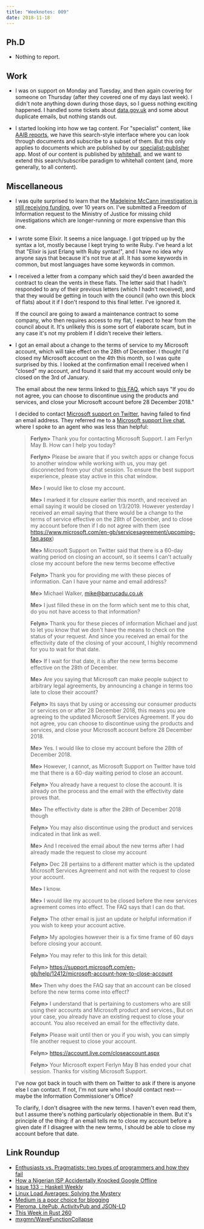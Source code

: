 ```yaml
---
title: "Weeknotes: 009"
date: 2018-11-18
---
```


## Ph.D

- Nothing to report.

## Work

- I was on support on Monday and Tuesday, and then again covering for
  someone on Thursday (after they covered one of my days last week).
  I didn't note anything down during those days, so I guess nothing
  exciting happened.  I handled some tickets about [data.gov.uk][] and
  some about duplicate emails, but nothing stands out.

- I started looking into how we tag content.  For "specialist"
  content, like [AAIB reports][], we have this search-style interface
  where you can look through documents and subscribe to a subset of
  them.  But this only applies to documents which are published by our
  [specialist-publisher][] app.  Most of our content is published by
  [whitehall][], and we want to extend this search/subscribe paradigm
  to whitehall content (and, more generally, to all content).

[data.gov.uk]: https://data.gov.uk/
[AAIB reports]: https://www.gov.uk/aaib-reports
[specialist-publisher]: https://github.com/alphagov/specialist-publisher
[whitehall]: https://github.com/alphagov/whitehall

## Miscellaneous

- I was quite surprised to learn that the [Madeleine McCann
  investigation is still receiving funding][], over 10 years on.  I've
  submitted a Freedom of Information request to the Ministry of
  Justice for missing child investigations which are longer-running or
  more expensive than this one.

- I wrote some Elixir.  It seems a nice language.  I got tripped up by
  the syntax a lot, mostly because I kept trying to write Ruby.  I've
  heard a lot that "Elixir is just Erlang with Ruby syntax!", and I
  have no idea why anyone says that because it's not true at all.  It
  has some keywords in common, but most languages have some keywords
  in common.

- I received a letter from a company which said they'd been awarded
  the contract to clean the vents in these flats.  The letter said
  that I hadn't responded to any of their previous letters (which I
  hadn't received), and that they would be getting in touch with the
  council (who own this block of flats) about it if I don't respond to
  this final letter.  I've ignored it.

  If the council are going to award a maintenance contract to some
  company, who then requires access to my flat, I expect to hear from
  the council about it.  It's unlikely this is some sort of elaborate
  scam, but in any case it's not my problem if I didn't receive their
  letters.

- I got an email about a change to the terms of service to my
  Microsoft account, which will take effect on the 28th of December.
  I thought I'd closed my Microsoft account on the 4th this month, so
  I was quite surprised by this.  I looked at the confirmation email I
  received when I "closed" my account, and found it said that my
  account would only be closed on the 3rd of January.

  The email about the new terms linked to [this FAQ][], which says "If
  you do not agree, you can choose to discontinue using the products
  and services, and close your Microsoft account before 28 December
  2018."

  I decided to contact [Microsoft support on Twitter][], having failed
  to find an email address. They referred me to a [Microsoft support
  live chat][], where I spoke to an agent who was less than helpful:

  > **Ferlyn>** Thank you for contacting Microsoft Support. I am
  > Ferlyn May B. How can I help you today?
  >
  > **Ferlyn>** Please be aware that if you switch apps or change
  > focus to another window while working with us, you may get
  > disconnected from your chat session. To ensure the best support
  > experience, please stay active in this chat window.
  >
  > **Me>** I would like to close my account.
  >
  > **Me>** I marked it for closure earlier this month, and received
  > an email saying it would be closed on 1/3/2019. However yesterday
  > I received an email saying that there would be a change to the
  > terms of service effective on the 28th of December, and to close
  > my account before then if I do not agree with them (see
  > https://www.microsoft.com/en-gb/servicesagreement/upcoming-faq.aspx)
  >
  > **Me>** Microsoft Support on Twitter said that there is a 60-day
  > waiting period on closing an account, so it seems I can't actually
  > close my account before the new terms become effective
  >
  > **Felyn>** Thank you for providing me with these pieces of
  > information. Can I have your name and email address?
  >
  > **Me>** Michael Walker, mike@barrucadu.co.uk
  >
  > **Me>** I just filled these in on the form which sent me to this
  > chat, do you not have access to that information?
  >
  > **Felyn>** Thank you for these pieces of information Michael and
  > just to let you know that we don't have the means to check on the
  > status of your request. And since you received an email for the
  > effectivity date of the closing of your account, I highly
  > recommend for you to wait for that date.
  >
  > **Me>** If I wait for that date, it is after the new terms become
  > effective on the 28th of December.
  >
  > **Me>** Are you saying that Microsoft can make people subject to
  > arbitrary legal agreements, by announcing a change in terms too
  > late to close their account?
  >
  > **Felyn>** Its says that by using or accessing our consumer
  > products or services on or after 28 December 2018, this means you
  > are agreeing to the updated Microsoft Services Agreement. If you
  > do not agree, you can choose to discontinue using the products and
  > services, and close your Microsoft account before 28 December
  > 2018.
  >
  > **Me>** Yes. I would like to close my account before the 28th of
  > December 2018.
  >
  > **Me>** However, I cannot, as Microsoft Support on Twitter have
  > told me that there is a 60-day waiting period to close an account.
  >
  > **Felyn>** You already have a request to close the account. It is
  > already on the process and the email with the effectivity date
  > proves that.
  >
  > **Me>** The effectivity date is after the 28th of December 2018
  > though
  >
  > **Felyn>** You may also discontinue using the product and services
  > indicated in that link as well.
  >
  > **Me>** And I received the email about the new terms after I had
  > already made the request to close my account
  >
  > **Felyn>** Dec 28 pertains to a different matter which is the
  > updated Microsoft Services Agreement and not with the request to
  > close your account.
  >
  > **Me>** I know.
  >
  > **Me>** I would like my account to be closed before the new
  > services agreement comes into effect. The FAQ says that I can do
  > that.
  >
  > **Felyn>** The other email is just an update or helpful
  > information if you wish to keep your account active.
  >
  > **Felyn>** My apologies however their is a fix time frame of 60
  > days before closing your account.
  >
  > **Felyn>** You may refer to this link for this detail:
  >
  > **Felyn>**
  > https://support.microsoft.com/en-gb/help/12412/microsoft-account-how-to-close-account
  >
  > **Me>** Then why does the FAQ say that an account can be closed
  > before the new terms come into effect?
  >
  > **Felyn>** I understand that is pertaining to customers who are
  > still using their accounts and Microsoft product and services.,
  > But on your case, you already have an existing request to close
  > your account. You also received an email for the effectivity date.
  >
  > **Felyn>** Please wait until then or you if you wish, you can
  > simply file another request to close your account.
  >
  > **Felyn>** https://account.live.com/closeaccount.aspx
  >
  > **Felyn>** Your Microsoft expert Ferlyn May B has ended your chat
  > session. Thanks for visiting Microsoft Support.

  I've now got back in touch with them on Twitter to ask if there is
  anyone else I can contact.  If not, I'm not sure who I should
  contact next---maybe the Information Commissioner's Office?

  To clarify, I don't disagree with the new terms.  I haven't even
  read them, but I assume there's nothing particularly objectionable
  in them.  But it's principle of the thing: if an email tells me to
  close my account before a given date if I disagree with the new
  terms, I should be able to close my account before that date.

[Madeleine McCann investigation is still receiving funding]: https://www.bbc.co.uk/news/uk-43550383
[this FAQ]: https://www.microsoft.com/en-gb/servicesagreement/upcoming-faq.aspx
[Microsoft support on Twitter]: https://twitter.com/barrucadu/status/1063883762067521536
[Microsoft support live chat]: https://partner.support.services.microsoft.com/en-us/contact/form/23/msa/

## Link Roundup

- [Enthusiasts vs. Pragmatists: two types of programmers and how they fail](https://codewithoutrules.com/2018/11/12/enthusiasts-vs-pragmatists/)
- [How a Nigerian ISP Accidentally Knocked Google Offline](https://blog.cloudflare.com/how-a-nigerian-isp-knocked-google-offline/)
- [Issue 133 :: Haskell Weekly](https://haskellweekly.news/issues/133.html)
- [Linux Load Averages: Solving the Mystery](http://www.brendangregg.com/blog/2017-08-08/linux-load-averages.html)
- [Medium is a poor choice for blogging](https://medium.com/@nikitonsky/medium-is-a-poor-choice-for-blogging-bb0048d19133)
- [Pleroma, LitePub, ActivityPub and JSON-LD](https://blog.dereferenced.org/pleroma-litepub-activitypub-and-json-ld)
- [This Week in Rust 260](https://this-week-in-rust.org/blog/2018/11/13/this-week-in-rust-260/)
- [mxgmn/WaveFunctionCollapse](https://github.com/mxgmn/WaveFunctionCollapse/)
